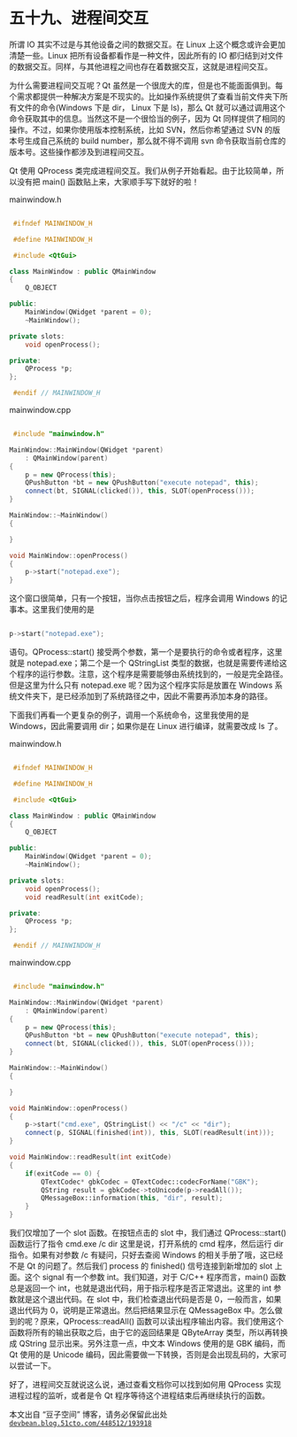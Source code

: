 # 五十九、进程间交互

所谓 IO 其实不过是与其他设备之间的数据交互。在 Linux 上这个概念或许会更加清楚一些。Linux 把所有设备都看作是一种文件，因此所有的 IO 都归结到对文件的数据交互。同样，与其他进程之间也存在着数据交互，这就是进程间交互。

为什么需要进程间交互呢？Qt 虽然是一个很庞大的库，但是也不能面面俱到。每个需求都提供一种解决方案是不现实的。比如操作系统提供了查看当前文件夹下所有文件的命令(Windows 下是 dir， Linux 下是 ls)，那么 Qt 就可以通过调用这个命令获取其中的信息。当然这不是一个很恰当的例子，因为 Qt 同样提供了相同的操作。不过，如果你使用版本控制系统，比如 SVN，然后你希望通过 SVN 的版本号生成自己系统的 build number，那么就不得不调用 svn 命令获取当前仓库的版本号。这些操作都涉及到进程间交互。

Qt 使用 QProcess 类完成进程间交互。我们从例子开始看起。由于比较简单，所以没有把 main() 函数贴上来，大家顺手写下就好的啦！

mainwindow.h

```cpp

 #ifndef MAINWINDOW_H  

 #define MAINWINDOW_H  

 #include <QtGui>  

class MainWindow : public QMainWindow  
{  
    Q_OBJECT  

public:  
    MainWindow(QWidget *parent = 0);  
    ~MainWindow();  

private slots:  
    void openProcess();  

private:  
    QProcess *p;  
};  

 #endif // MAINWINDOW_H
```

mainwindow.cpp

```cpp

 #include "mainwindow.h"  

MainWindow::MainWindow(QWidget *parent)  
    : QMainWindow(parent)  
{  
    p = new QProcess(this);  
    QPushButton *bt = new QPushButton("execute notepad", this);  
    connect(bt, SIGNAL(clicked()), this, SLOT(openProcess()));  
}  

MainWindow::~MainWindow()  
{  

}  

void MainWindow::openProcess()  
{  
    p->start("notepad.exe");  
}
```

这个窗口很简单，只有一个按钮，当你点击按钮之后，程序会调用 Windows 的记事本。这里我们使用的是

```cpp

p->start("notepad.exe");
```

语句。QProcess::start() 接受两个参数，第一个是要执行的命令或者程序，这里就是 notepad.exe；第二个是一个 QStringList 类型的数据，也就是需要传递给这个程序的运行参数。注意，这个程序是需要能够由系统找到的，一般是完全路径。但是这里为什么只有 notepad.exe 呢？因为这个程序实际是放置在 Windows 系统文件夹下，是已经添加到了系统路径之中，因此不需要再添加本身的路径。

下面我们再看一个更复杂的例子，调用一个系统命令，这里我使用的是 Windows，因此需要调用 dir；如果你是在 Linux 进行编译，就需要改成 ls 了。

mainwindow.h

```cpp

 #ifndef MAINWINDOW_H  

 #define MAINWINDOW_H  

 #include <QtGui>  

class MainWindow : public QMainWindow  
{  
    Q_OBJECT  

public:  
    MainWindow(QWidget *parent = 0);  
    ~MainWindow();  

private slots:  
    void openProcess();  
    void readResult(int exitCode);  

private:  
    QProcess *p;  
};  

 #endif // MAINWINDOW_H
```

mainwindow.cpp

```cpp

 #include "mainwindow.h"  

MainWindow::MainWindow(QWidget *parent)  
    : QMainWindow(parent)  
{  
    p = new QProcess(this);  
    QPushButton *bt = new QPushButton("execute notepad", this);  
    connect(bt, SIGNAL(clicked()), this, SLOT(openProcess()));  
}  

MainWindow::~MainWindow()  
{  

}  

void MainWindow::openProcess()  
{  
    p->start("cmd.exe", QStringList() << "/c" << "dir");  
    connect(p, SIGNAL(finished(int)), this, SLOT(readResult(int)));  
}  

void MainWindow::readResult(int exitCode)  
{  
    if(exitCode == 0) {  
        QTextCodec* gbkCodec = QTextCodec::codecForName("GBK");  
        QString result = gbkCodec->toUnicode(p->readAll());  
        QMessageBox::information(this, "dir", result);  
    }  
}
```

我们仅增加了一个 slot 函数。在按钮点击的 slot 中，我们通过 QProcess::start() 函数运行了指令 cmd.exe /c dir 这里是说，打开系统的 cmd 程序，然后运行 dir 指令。如果有对参数 /c 有疑问，只好去查阅 Windows 的相关手册了哦，这已经不是 Qt 的问题了。然后我们 process 的 finished() 信号连接到新增加的 slot 上面。这个 signal 有一个参数 int。我们知道，对于 C/C++ 程序而言，main() 函数总是返回一个 int，也就是退出代码，用于指示程序是否正常退出。这里的 int 参数就是这个退出代码。在 slot 中，我们检查退出代码是否是 0，一般而言，如果退出代码为 0，说明是正常退出。然后把结果显示在 QMessageBox 中。怎么做到的呢？原来，QProcess::readAll() 函数可以读出程序输出内容。我们使用这个函数将所有的输出获取之后，由于它的返回结果是 QByteArray 类型，所以再转换成 QString 显示出来。另外注意一点，中文本 Windows 使用的是 GBK 编码，而 Qt 使用的是 Unicode 编码，因此需要做一下转换，否则是会出现乱码的，大家可以尝试一下。

好了，进程间交互就说这么说，通过查看文档你可以找到如何用 QProcess 实现进程过程的监听，或者是令 Qt 程序等待这个进程结束后再继续执行的函数。

本文出自 “豆子空间” 博客，请务必保留此出处 [`devbean.blog.51cto.com/448512/193918`](http://devbean.blog.51cto.com/448512/193918)